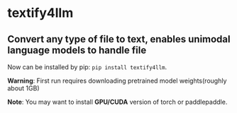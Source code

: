 # textify4llm
## Convert any type of file to text, enables unimodal language models to handle file

Now can be installed by pip: `pip install textify4llm`.

**Warning**: First run requires downloading pretrained model weights(roughly about 1GB)

**Note**: You may want to install **GPU/CUDA** version of torch or paddlepaddle.
